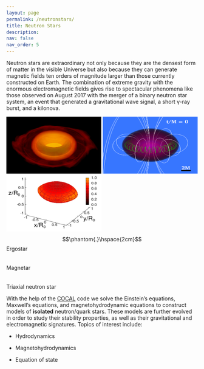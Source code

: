 ```yaml
---
layout: page
permalink: /neutronstars/
title: Neutron Stars
description: 
nav: false
nav_order: 5
---
```


[//]: <img align="right" width="350" height=200 src="/assets/img/p_eq_rho_t_P_30.png" />

Neutron stars are extraordinary not only because they are the densest form of matter in
the visible Universe but also because they can generate magnetic fields ten orders of magnitude
larger than those currently constructed on Earth. The combination of extreme gravity with the
enormous electromagnetic  fields gives rise to spectacular phenomena like those observed on
August 2017 with the merger of a binary neutron star system, an event that generated a 
gravitational wave signal, a short γ-ray burst, and a kilonova.
  
<img width="250" height=150 src="/assets/img/p_eq_rho_t_P_30.png" />  <img width="250" height=150 src="/assets/img/a2_side_t0_particles.png" /> <img width="250" height=150 src="/assets/img/triaxial.png" />
$$\phantom{.}\hspace{2cm}$$ Ergostar $$\hspace{5cm}$$ Magnetar $$\hspace{4cm}$$ Triaxial neutron star

With the help of the [COCAL](https://tsokaros.github.io/COCAL/) code we solve the Einstein’s equations, 
Maxwell’s equations, and magnetohydrodynamic equations to construct models of **isolated** neutron/quark 
stars. These models are further evolved in order to study their stability properties, as well as their 
gravitational and electromagnetic signatures. Topics of interest include:
 - Hydrodynamics
<!---   - Axisymmetric or triaxial  --->
<!---   - Uniformly or differentially rotating  --->
 - Magnetohydrodynamics
<!---   - Different magnetic field topologies --->
 - Equation of state


